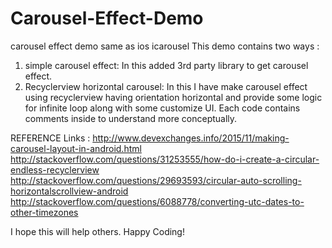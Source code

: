 # Carousel-Effect-Demo
carousel effect demo same as ios icarousel 
This demo contains two ways : 
1. simple carousel effect: In this added 3rd party library to get carousel effect.
2. Recyclerview horizontal carousel: In this I have make carousel effect using recyclerview having orientation horizontal and provide some logic for infinite loop along with some customize UI.
Each code contains comments inside to understand more conceptually.

REFERENCE Links :
http://www.devexchanges.info/2015/11/making-carousel-layout-in-android.html 
http://stackoverflow.com/questions/31253555/how-do-i-create-a-circular-endless-recyclerview
http://stackoverflow.com/questions/29693593/circular-auto-scrolling-horizontalscrollview-android 
http://stackoverflow.com/questions/6088778/converting-utc-dates-to-other-timezones 

I hope this will help others.
Happy Coding!
